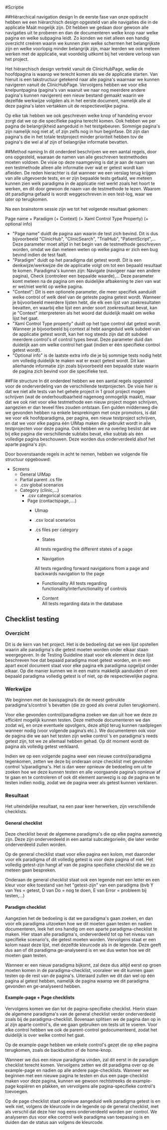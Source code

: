 

#Scriptie


##Hiërarchical navigation design
In de eerste fase van onze opdracht hebben we een hiërarchisch design opgesteld van alle navigaties die in de applicatie Maät mogelijk zijn. Dit hebben we gedaan door gewoon alle navigaties uit te proberen en dan de documenteren welke knop naar welke pagina en welke subpagina leidt. Zo konden we niet alleen een handig overzicht creëren waarin we kunnen zien welke schermen het belangrijkste zijn en welke voorlopig minder belangrijk zijn, maar leerden we ook meteen werken met de applicatie, wat voordelig uitkomt bij het verdere verloop van het project. 

Het hiërarchisch design vertrekt vanuit de ClinicHubPage, welke de hoofdpagina is waarop we terecht komen als we de applicatie starten. Van hieruit is een takstructuur getekend naar alle pagina's waarnaar we kunnen navigeren vanuit de ClinicHubPage. Vervolgens hebben we voor elke knelpuntpagina (pagina's van waaruit we naar nog meerdere andere pagina's kunnen navigeren) een nieuw bestand gemaakt waarin we dezelfde werkwijze volgden als in het eerste document, namelijk alle al deze pagina's laten vertakken uit de respectievelijke pagina. 

Op elke tak hebben we ook geschreven welke knop of handeling ervoor zorgt dat we op die specifieke pagina terecht komen. Ook hebben we per pagina de belangrijkheid aangeduid in het testgebeuren. Sommige pagina's zijn namelijk nog niet af, of zijn zelfs nog in hun beginfase. Dit zijn dan pagina's die in het totale testproject minder prioriteit hebben tov de pagina's die wel al af zijn of belangrijke informatie bevatten. 


##Method naming
In dit onderdeel beschrijven we een aantal regels, door ons opgesteld, waaraan de namen van alle geschreven testmethodes moeten voldoen. De visie op deze naamgeving is dat je aan de naam van een testmethode alleen alle informatie over wat er getest wordt kan afleiden. De reden hierachter is dat wanneer we een verslag terug krijgen van alle uitgevoerde tests, en er zijn bepaalde tests gefaald, we meteen kunnen zien welk paradigma in de applicatie niet werkt zoals het hoort te werken, en dit door gewoon de naam van de testmethode te lezen. Waarom dit paradigma gefaald is wordt weggeschreven in een test-log, waar we later op terugkomen. 

Na een brainstorm sessie zijn we tot het volgende resultaat gekomen:

Page name + Paradigm (+ Context) (+ Xaml Control Type Property) (+ optional info)

* "Page name" duidt de pagina aan waarin de test zich bevind. Dit is dus bijvoorbeeld "ClinicHub", "ClinicSearch", "TrialHub", "PatientScript",... Deze parameter moet altijd in het begin van de testmethode geschreven worden, omdat we dan meteen weten op welke pagina er zich een bug bevind indien de test faalt.
* "Paradigm" duidt op het paradigma dat getest wordt. Dit is een denkwijze/werkwijze die de applicatie volgt om tot een bepaald resultaat te komen. Paradigma's kunnen zijn: Navigate (navigeer naar een andere pagina), Check (controleer een bepaalde waarde),... Deze parameter komt meteen na de pagina om een duidelijke afbakening te zien van wat er wel/niet werkt op welke pagina.
* "Context": Dit is een optionele parameter, die meer specifiek aanduidt welke control of welk deel van de geteste pagina getest wordt. Wanneer je bijvoorbeeld meerdere lijsten hebt, die elk een lijst van zoekresultaten bevatten, en waarbij elke lijst een ander soort zoekresultaat bevat, kan je "Context" interpreteren als het woord dat duidelijk maakt om welke lijst het gaat. 
* "Xaml Control Type property" duidt op het type control dat getest wordt. Wanneer je bijvoorbeeld bij context al hebt aangeduid welk subdeel van de applicatie getest wordt, kan het nog steeds zijn dat dit subdeel meerdere control's of control types bevat. Deze parameter duid dan duidelijk aan om welke control het gaat (indien er één specifieke control getest wordt). 
* "Optional info" is de laatste extra info die je bij sommige tests nodig hebt om volledig duidelijk te maken wat er exact getest wordt. Dit kan allerhande informatie zijn zoals bijvoorbeeld een bepaalde state waarin de pagina zich bevind voor die specifieke test.


##File structure
In dit onderdeel hebben we een aantal regels opgesteld voor de onderverdeling van de verschillende testprojecten. De visie hier is dat we niet alle tests van het gehele project in 1 groot project mogen schrijven (wat de onderhoudbaarheid nagenoeg onmogelijk maakt), maar dat we ook niet voor elke testmethode een nieuw project mogen schrijven, aangezien er dan teveel files zouden ontstaan. Een gulden middenweg die we gevonden hebben na enkele besprekingen met onze promotors, is dat we voor elk hoofdparadigma, per pagina, een nieuw testproject schrijven, en dat we voor elke pagina één UIMap maken die gebruikt wordt in alle testprojecten voor deze pagina. Ook hebben we na overleg beslist dat we bij elke pagina die verschillende subtabs bevat, elke subtab als één volledige pagina beschouwen. Deze worden dus onderverdeeld alsof het aparte pagina's zijn. 

Door bovenstaande regels in acht te nemen, hebben we volgende file structuur opgebouwd: 
* Screens
  * General UIMap
  * Partial parent .cs file
  * .csv global scenarios
  * Category (clinic,…)
    * .csv categorical scenarios
    * Page (contactspage,….)
      * UImap
      * .csv local scenarios
      * .cs files per category
        * States
        
        All tests regarding the different states of a page

        * Navigation

        All tests regarding forward navigations from a page and backwards navigation to the page

        * Functionality
        All tests regarding functionality/interfunctionality of controls

        * Content	
        All tests regarding data in the database
        

## Checklist testing

### Overzicht

Dit is de kern van het project. Het is de bedoeling dat we een lijst opstellen waarin alle paradigma's die getest moeten worden onder elkaar staan weergegeven. In de Testing Guideline staat voor elk element in deze lijst beschreven hoe dat bepaald paradigma moet getest worden, en in een apart excel document staat voor elke pagina elk paradigma opgelijst onder elkaar. Op die manier kunnen we in een matrix makkelijk aanduiden of een bepaald paradigma volledig getest is of niet, op de respectievelijke pagina. 


### Werkwijze

We beginnen met de basispagina’s die de meest gebruikte paradigma's/control ’s bevatten (die zo goed als overal zullen terugkomen). 

Voor elke gevonden control/paradigma  zoeken we dan uit hoe we deze zo efficiënt mogelijk kunnen testen. Deze methode documenteren we dan zodat wij, en onze eventuele opvolgers, deze altijd terug kunnen raadplegen wanneer nodig (voor volgende pagina’s etc.). We documenteren ook voor de pagina die we aan het testen zijn welke control ’s en paradigma's reeds getest zijn, tot we ze allemaal hebben gehad. Op dit moment wordt de pagina als volledig getest verklaard.

Indien we op een volgende pagina weer een nieuwe control/paradigma tegenkomen, zetten we deze bij onderaan onze checklist met gevonden control ‘s/paradigma's. Het is dan weer opnieuw de bedoeling om uit te zoeken hoe we deze kunnen testen en alle voorgaande pagina’s opnieuw af te gaan en te controleren of ook dit element aanwezig is op de pagina en te testen indien nodig, zodat we de pagina weer als getest kunnen verklaren. 




### Resultaat
Het uiteindelijke resultaat, na een paar keer herwerken, zijn verschillende checklists.


#### General checklist

Deze checklist bevat de algemene paradigma's die op elke pagina aanwezig zijn. Deze zijn onderverdeeld in een aantal subcategorieën, die later verder onderverdeeld zullen worden.

Op de general checklist staat voor elke pagina een kolom, met daaronder voor elk paradigma of dit volledig getest is voor deze pagina of niet. Het volledig getest-zijn hangt af van de pagina specifieke checklist die we zo meteen gaan bespreken. 

Onderaan de general checklist staat ook een legende met een letter en een kleur voor elke toestand van het "getest-zijn" van een paradigma (bvb Y van Yes = getest, D van Do = nog te doen, E van Error = probleem bij testen,...)


#### Paradigm checklist

Aangezien het de bedoeling is dat we paradigma's gaan zoeken, en dan voor elk paradigma uitzoeken hoe we dit moeten gaan testen en nadien documenteren, leek het ons handig om een aparte paradigma-checklist te maken. Hier staan alle paradigma's, onderverdeeld tot op het niveau van specifieke scenario's, die getest moeten worden. Vervolgens staat er een kolom naast deze lijst, met dezelfde kleurcode als in de legende. Deze geeft dus aan of dit paradigma ge-analyseerd is en we dus weten hoe we dit moeten gaan testen. 

Wanneer er een nieuw paradigma bijkomt, zal deze dus altijd eerst op groen moeten komen in de paradigma-checklist, vooraleer we dit kunnen gaan testen op de rest van de pagina's. Uiteraard zullen we dit dan wel op één pagina al getest hebben, namelijk de pagina waarop we dit paradigma gevonden en ge-analyseerd hebben. 


#### Example-page + Page checklists

Vervolgens komen we dan tot de pagina-specifieke checklist. Hierin staan de algemene paradigma's van de general checklist verder onderverdeeld zoals bij de paradigma-checklist. Bovenaan splitsen we de pagina dan op in al zijn aparte control's, die we gaan gebruiken om tests uit te voeren. Voor elke control hebben we ook de parent-control gedocumenteerd, zodat het duidelijk is over welke control het gaat. 

Op de example-page hebben we enkele control's gezet die op elke pagina terugkomen, zoals de backbutton of de home-knop. 

Wanneer we dus een nieuw paradigma vinden, zal dit eerst in de paradigm checklist terecht komen. Vervolgens zetten we dit paradigma over op de example-page en nadien op alle andere page-checklists. Wanneer we beginnen met een nieuwe pagina te testen en dus een page-checklist maken voor deze pagina, kunnen we gewoon rechtstreeks de example-page kopiëren en plakken, en vervolgens alle pagina-specifieke control's toevoegen.

Op de page checklist staat opnieuw aangeduid welk paradigma getest is en welk niet, volgens de kleurcode in de legende op de general checklist, met als verschil dat deze hier nog eens onderverdeeld worden per control. We analyseren dus voor elke control welk paradigma van toepassing is en duiden dan de status aan volgens de kleurcode. 




























